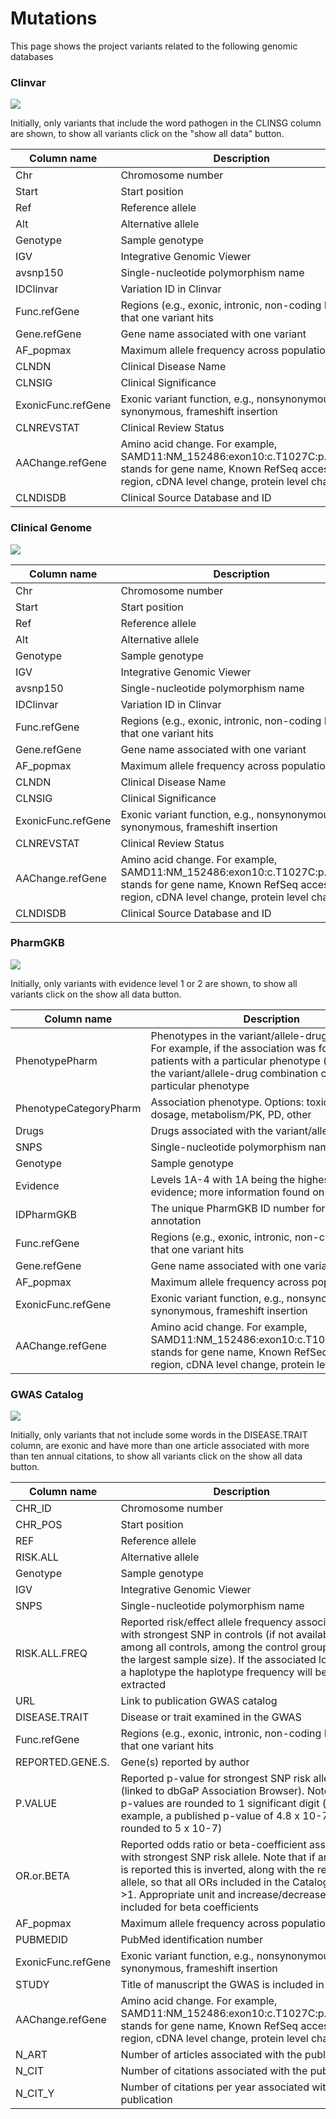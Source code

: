 # Mutations

This page shows the project variants related to the following genomic databases

### Clinvar

![](../../../.gitbook/assets/mutations-clinvar.png)

Initially, only variants that include the word pathogen in the CLINSG column are shown, to show all variants click on the "show all data" button.

| Column name        | Description                                                                                                                                                             |
| ------------------ | ----------------------------------------------------------------------------------------------------------------------------------------------------------------------- |
| Chr                | Chromosome number                                                                                                                                                       |
| Start              | Start position                                                                                                                                                          |
| Ref                | Reference allele                                                                                                                                                        |
| Alt                | Alternative allele                                                                                                                                                      |
| Genotype           | Sample genotype                                                                                                                                                         |
| IGV                | Integrative Genomic Viewer                                                                                                                                              |
| avsnp150           | Single-nucleotide polymorphism name                                                                                                                                     |
| IDClinvar          | Variation ID in Clinvar                                                                                                                                                 |
| Func.refGene       | Regions (e.g., exonic, intronic, non-coding RNA)) that one variant hits                                                                                                 |
| Gene.refGene       | Gene name associated with one variant                                                                                                                                   |
| AF\_popmax         | Maximum allele frequency across populations                                                                                                                             |
| CLNDN              | Clinical Disease Name                                                                                                                                                   |
| CLNSIG             | Clinical Significance                                                                                                                                                   |
| ExonicFunc.refGene | Exonic variant function, e.g., nonsynonymous, synonymous, frameshift insertion                                                                                          |
| CLNREVSTAT         | Clinical Review Status                                                                                                                                                  |
| AAChange.refGene   | Amino acid change. For example, SAMD11:NM\_152486:exon10:c.T1027C:p.W343R stands for gene name, Known RefSeq accession, region, cDNA level change, protein level change |
| CLNDISDB           | Clinical Source Database and ID                                                                                                                                         |

### Clinical Genome

![](../../../.gitbook/assets/mutations-clinical-genome.png)

| Column name        | Description                                                                                                                                                             |
| ------------------ | ----------------------------------------------------------------------------------------------------------------------------------------------------------------------- |
| Chr                | Chromosome number                                                                                                                                                       |
| Start              | Start position                                                                                                                                                          |
| Ref                | Reference allele                                                                                                                                                        |
| Alt                | Alternative allele                                                                                                                                                      |
| Genotype           | Sample genotype                                                                                                                                                         |
| IGV                | Integrative Genomic Viewer                                                                                                                                              |
| avsnp150           | Single-nucleotide polymorphism name                                                                                                                                     |
| IDClinvar          | Variation ID in Clinvar                                                                                                                                                 |
| Func.refGene       | Regions (e.g., exonic, intronic, non-coding RNA)) that one variant hits                                                                                                 |
| Gene.refGene       | Gene name associated with one variant                                                                                                                                   |
| AF\_popmax         | Maximum allele frequency across populations                                                                                                                             |
| CLNDN              | Clinical Disease Name                                                                                                                                                   |
| CLNSIG             | Clinical Significance                                                                                                                                                   |
| ExonicFunc.refGene | Exonic variant function, e.g., nonsynonymous, synonymous, frameshift insertion                                                                                          |
| CLNREVSTAT         | Clinical Review Status                                                                                                                                                  |
| AAChange.refGene   | Amino acid change. For example, SAMD11:NM\_152486:exon10:c.T1027C:p.W343R stands for gene name, Known RefSeq accession, region, cDNA level change, protein level change |
| CLNDISDB           | Clinical Source Database and ID                                                                                                                                         |

### PharmGKB

![](../../../.gitbook/assets/mutations-pharmgkb.png)

Initially, only variants with evidence level 1 or 2 are shown, to show all variants click on the show all data button.

| Column name            | Description                                                                                                                                                                                                             |
| ---------------------- | ----------------------------------------------------------------------------------------------------------------------------------------------------------------------------------------------------------------------- |
| PhenotypePharm         | Phenotypes in the variant/allele-drug association. For example, if the association was found in patients with a particular phenotype (disease), or if the variant/allele-drug combination causes a particular phenotype |
| PhenotypeCategoryPharm | Association phenotype. Options: toxicity, efficacy, dosage, metabolism/PK, PD, other                                                                                                                                    |
| Drugs                  | Drugs associated with the variant/allele                                                                                                                                                                                |
| SNPS                   | Single-nucleotide polymorphism name                                                                                                                                                                                     |
| Genotype               | Sample genotype                                                                                                                                                                                                         |
| Evidence               | Levels 1A-4 with 1A being the highest level of evidence; more information found on [PharmGKB](https://www.pharmgkb.org/page/clinAnnLevels)                                                                              |
| IDPharmGKB             | The unique PharmGKB ID number for the annotation                                                                                                                                                                        |
| Func.refGene           | Regions (e.g., exonic, intronic, non-coding RNA)) that one variant hits                                                                                                                                                 |
| Gene.refGene           | Gene name associated with one variant                                                                                                                                                                                   |
| AF\_popmax             | Maximum allele frequency across populations                                                                                                                                                                             |
| ExonicFunc.refGene     | Exonic variant function, e.g., nonsynonymous, synonymous, frameshift insertion                                                                                                                                          |
| AAChange.refGene       | Amino acid change. For example, SAMD11:NM\_152486:exon10:c.T1027C:p.W343R stands for gene name, Known RefSeq accession, region, cDNA level change, protein level change                                                 |

### GWAS Catalog

![](../../../.gitbook/assets/mutations-gwas.png)

Initially, only variants that not include some words in the DISEASE.TRAIT column, are exonic and have more than one article associated with more than ten annual citations, to show all variants click on the show all data button.

| Column name        | Description                                                                                                                                                                                                                                                                                      |
| ------------------ | ------------------------------------------------------------------------------------------------------------------------------------------------------------------------------------------------------------------------------------------------------------------------------------------------ |
| CHR\_ID            | Chromosome number                                                                                                                                                                                                                                                                                |
| CHR\_POS           | Start position                                                                                                                                                                                                                                                                                   |
| REF                | Reference allele                                                                                                                                                                                                                                                                                 |
| RISK.ALL           | Alternative allele                                                                                                                                                                                                                                                                               |
| Genotype           | Sample genotype                                                                                                                                                                                                                                                                                  |
| IGV                | Integrative Genomic Viewer                                                                                                                                                                                                                                                                       |
| SNPS               | Single-nucleotide polymorphism name                                                                                                                                                                                                                                                              |
| RISK.ALL.FREQ      | Reported risk/effect allele frequency associated with strongest SNP in controls (if not available among all controls, among the control group with the largest sample size). If the associated locus is a haplotype the haplotype frequency will be extracted                                    |
| URL                | Link to publication GWAS catalog                                                                                                                                                                                                                                                                 |
| DISEASE.TRAIT      | Disease or trait examined in the GWAS                                                                                                                                                                                                                                                            |
| Func.refGene       | Regions (e.g., exonic, intronic, non-coding RNA)) that one variant hits                                                                                                                                                                                                                          |
| REPORTED.GENE.S.   | Gene(s) reported by author                                                                                                                                                                                                                                                                       |
| P.VALUE            | Reported p-value for strongest SNP risk allele (linked to dbGaP Association Browser). Note that p-values are rounded to 1 significant digit (for example, a published p-value of 4.8 x 10-7 is rounded to 5 x 10-7)                                                                              |
| OR.or.BETA         | Reported odds ratio or beta-coefficient associated with strongest SNP risk allele. Note that if an OR <1 is reported this is inverted, along with the reported allele, so that all ORs included in the Catalog are >1. Appropriate unit and increase/decrease are included for beta coefficients |
| AF\_popmax         | Maximum allele frequency across populations                                                                                                                                                                                                                                                      |
| PUBMEDID           | PubMed identification number                                                                                                                                                                                                                                                                     |
| ExonicFunc.refGene | Exonic variant function, e.g., nonsynonymous, synonymous, frameshift insertion                                                                                                                                                                                                                   |
| STUDY              | Title of manuscript the GWAS is included in                                                                                                                                                                                                                                                      |
| AAChange.refGene   | Amino acid change. For example, SAMD11:NM\_152486:exon10:c.T1027C:p.W343R stands for gene name, Known RefSeq accession, region, cDNA level change, protein level change                                                                                                                          |
| N\_ART             | Number of articles associated with the publication                                                                                                                                                                                                                                               |
| N\_CIT             | Number of citations associated with the publication                                                                                                                                                                                                                                              |
| N\_CIT\_Y          | Number of citations per year associated with the publication                                                                                                                                                                                                                                     |
